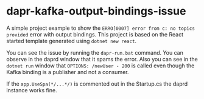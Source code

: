# dapr-kafka-output-bindings-issue

A simple project example to show the `ERRO[0007] error from c: no topics provided` error with output bindings. This project is based on the React started template generated using `dotnet new react`. 

You can see the issue by running the `dapr-run.bat` command. You can observe in the daprd window that it spams the error. Also you can see in the `dotnet run` window that `OPTIONS: /newUser - 200` is called even though the Kafka binding is a publisher and not a consumer. 

If the `app.UseSpa(*/...*/)` is commented out in the Startup.cs the daprd instance works fine.